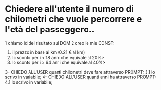 # Chiedere all'utente il numero di chilometri che vuole percorrere e l'età del passeggero..

1 chiamo id del risultato sul DOM
2 creo le mie CONST: <OL>
<LI>il prezzo in base ai km (0.21 € al km)</li>
<LI> lo sconto per i < 18 anni che equivale al 20%></li>
<LI> lo sconto per i > 64 anni che equivale al 40%></li>
</OL> 

3-  CHIEDO ALL'USER quanti chilometri deve fare attraverso PROMPT:
3.1 lo scrivo in variabile;
4-  CHIEDO ALL'USER quanti anni ha attraverso PROMPT:
4.1 lo scrivo in variabile;




